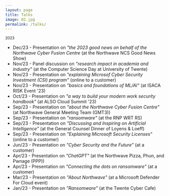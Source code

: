 ```yaml
---
layout: page
title: Talks
image: 02.jpg
permalink: /talks/
---
```


<small>2023</small>
- Dec/23 - Presentation on *"the 2023 good news on behalf of the Northwave Cyber Fusion Centre* (at the Northwave NCS Good News Show)
- Nov/23 - Panel discussion on *"research impact in academia and industry"* (at the Computer Science Day at University of Twente)
- Nov/23 - Presentation on *"explaining Microsof Cyber Security Investment (CSI) program"* (online to a customer)
- Nov/23 - Presentation on *"basics and foundations of ML/AI"* (at ISACA RISK Event '23)
- Oct/23 - Presentation on *"a way to build your modern work security handbook"* (at ALSO Cloud Summit '23)
- Sep/23 - Presentation on *"about the Northwave Cyber Fusion Centre"* (at Northwave General Meeting Team (GMT3))
- Sep/23 - Presentation on *"ransomware"* (at the RNP WRT RS)
- Sep/23 - Presentation on *"Discussing and Inspiring on Artificial Intelligence"* (at the General Counsel Dinner of Loyens & Loeff)
- Sep/23 - Presentation on *"Explaining Microsoft Security Licenses"* (online to a customer)
- Jun/23 - Presentation on *"Cyber Security and the Future"* (at a customer)
- Apr/23 - Presentation on *"ChatGPT"* (at the Northwave Pizza, Phun, and Pwnage (PPP))
- Apr/23 - Presentation on *"Connecting the dots on ransomware"* (at a customer)
- Mar/23 - Presentation on *"About Northwave"* (at a Microsoft Defender For Cloud event)
- Jan/23 - Presentation on *"Ransomware"* (at the Twente Cyber Cafe)
